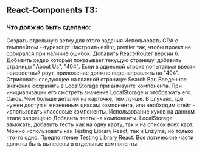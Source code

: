 ## React-Components ТЗ:

### Что должно быть сделано:

Создать отдельную ветку для этого задания
Использовать CRA с темплейтом --typescript
Настроить eslint, prettier так, чтобы проект не собирался при наличие ошибок.
Добавить React-Router версии 6. Добавить хедер который показывает текущую страницу, добавить страницы "About Us", "404". Если в адресной строке попытаться ввести неизвестный роут, приложение должно перенаправлять на "404".
Отрисовать следующее на главной странице:
Search Bar.
Введенное значение сохранять в LocalStorage при анмаунте компонента. При инициализации его смотреть значение LocalStorage и отображать его.
Cards. Чем больше деталей на карточке, тем лучше.
В случаях, где нужен доступ к жизненным циклам компонента, или необходим стейт - использовать классовые компоненты. Использование хуков на данном этапе запрещено
Добавить тесты на компоненты. LocalStorage замокать, добавить тесты как на одну карту, так и на список всех карт. Можно использовать как Testing Library React, так и Enzyme, но только что-то одно. Предпочтение Testing Library React.
Все логические части должны быть вынесены в отдельные компоненты.
